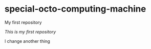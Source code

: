# special-octo-computing-machine
My first repository

*This is my first repository*

I change another thing
